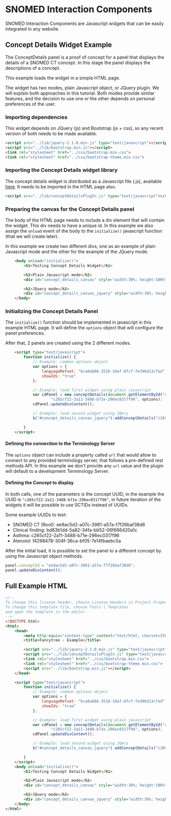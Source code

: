 # SNOMED Interaction Components

SNOMED Interaction Components are Javascript widgets that can be easily integrated in any website.

## Concept Details Widget Example

The ConceptDetails panel is a proof of concept for a panel that displays the details of a SNOMED CT concept. In this stage the panel displays the descriptions of a concept.

This example loads the widget in a simple HTML page.

The widget has two modes, plain Javascript object, or JQuery plugin. We will explain both approaches in this tutorial. Both modes provide similar features, and the decision to use one or the other depends on personal preferences of the user.

### Importing dependencies

This widget depends on JQuery (js) and Bootstrap (js + css), so any recent version of both needs to be made available.

```HTML
<script src="../lib/jquery-2.1.0.min.js" type="text/javascript"></script>
<script src="../lib/bootstrap.min.js"></script>
<link rel="stylesheet" href="../css/bootstrap.min.css">
<link rel="stylesheet" href="../css/bootstrap-theme.min.css">
```

### Importing the Concept Details widget library

The concept details widget is distributed as a Javascript file (.js), available [here](https://github.com/termMed/snomed-interaction-components/raw/master/lib/conceptDetailsPlugIn.js). It needs to be imported in the HTML page also.

```HTML
<script src="../lib/conceptDetailsPlugIn.js" type="text/javascript"></script>
```

### Preparing the canvas for the Concept Details panel

The body of the HTML page needs to include a div element that will contain the widget. This div needs to have a unique id. In this example we also assign the `onload` event of the body to the `initialize()` javascript function (that we will create later).

In this example we create two different divs, one as an example of plain Javascript mode and the other for the example of the JQuery mode.

```HTML
    <body onload="initialize()">
        <h1>Testing Concept Details Widget</h1>

        <h2>Plain Javascript mode</h2>
        <div id="concept_details_canvas" style="width:30%; height:100%"></div>

        <h2>JQuery mode</h2>
        <div id="concept_details_canvas_jquery" style="width:30%; height:100%"></div>
    </body>
```

### Initializing the Concept Details Panel

The `initialize()` function should be implemented in javascript in this example HTML page. It will define the `options` object that will configure the panel preferences.

After that, 2 panels are created using the 2 different modes.

```HTML
    <script type="text/javascript">
        function initialize() {
            // Example: common options object
            var options = {
                languageRefset: "bca0a686-3516-3daf-8fcf-fe396d13cfad",
                showIds: "true"
            };

            // Example: load first widget using plain javascript
            var cdPanel = new conceptDetails(document.getElementById("concept_details_canvas"),
                    "c265cf22-2a11-3488-b71e-296ec0317f96", options);
            cdPanel.updateDivContent();

            // Example: load second widget using JQery
            $("#concept_details_canvas_jquery").addConceptDetails("c265cf22-2a11-3488-b71e-296ec0317f96", options);

        }
    </script>
```

#### Defining the connection to the Terminology Server

The `options` object can include a property called `url` that would allow to connect to any provided terminology server, that follows a pre-defined rest methods API. In this example we don't provide any `url` value and the plugin will default to a development Terminology Server.

#### Defining the Concept to display

In both calls, one of the parameters is the concept UUID, in the example the UUID is `"c265cf22-2a11-3488-b71e-296ec0317f96"`, in future iteration of the widgets it will be possible to use SCTIDs instead of UUIDs.

Some example UUIDs to test:

* SNOMED CT (Root): ee9ac5d2-a07c-3981-a57a-f7f26baf38d8
* Clinical finding: bd83b1dd-5a82-34fa-bb52-06f666420a1c
* Asthma: c265cf22-2a11-3488-b71e-296ec0317f96
* Atenolol: f4298478-304f-36ca-bf05-7e14fbaebc5a

After the initial load, it is possible to set the panel to a different concept by using the Javascript object methods.

```JavaScript
panel.conceptId = "ee9ac5d2-a07c-3981-a57a-f7f26baf38d8";
panel.updateDivContent();
```

## Full Example HTML
```HTML
<!--
To change this license header, choose License Headers in Project Properties.
To change this template file, choose Tools | Templates
and open the template in the editor.
-->
<!DOCTYPE html>
<html>
    <head>
        <meta http-equiv="content-type" content="text/html; charset=ISO-8859-1">
        <title>Fancytree - Example</title>

        <script src="../lib/jquery-2.1.0.min.js" type="text/javascript"></script>
        <script src="../lib/conceptDetailsPlugIn.js" type="text/javascript"></script>
        <link rel="stylesheet" href="../css/bootstrap.min.css">
        <link rel="stylesheet" href="../css/bootstrap-theme.min.css">
        <script src="../lib/bootstrap.min.js"></script>
    </head>

    <script type="text/javascript">
        function initialize() {
            // Example: common options object
            var options = {
                languageRefset: "bca0a686-3516-3daf-8fcf-fe396d13cfad",
                showIds: "true"
            };

            // Example: load first widget using plain javascript
            var cdPanel = new conceptDetails(document.getElementById("concept_details_canvas"),
                    "c265cf22-2a11-3488-b71e-296ec0317f96", options);
            cdPanel.updateDivContent();

            // Example: load second widget using JQery
            $("#concept_details_canvas_jquery").addConceptDetails("c265cf22-2a11-3488-b71e-296ec0317f96", options);

        }
    </script>
    <body onload="initialize()">
        <h1>Testing Concept Details Widget</h1>

        <h2>Plain Javascript mode</h2>
        <div id="concept_details_canvas" style="width:30%; height:100%"></div>

        <h2>JQuery mode</h2>
        <div id="concept_details_canvas_jquery" style="width:30%; height:100%"></div>
    </body>
</html>

```
